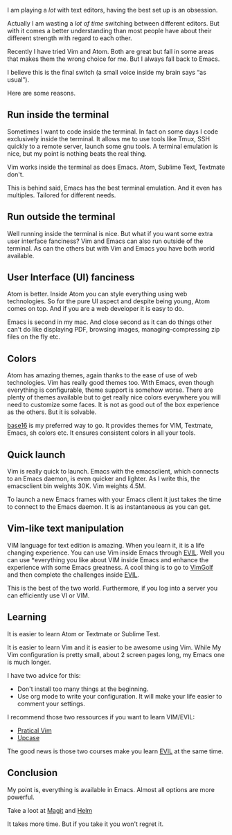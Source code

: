 I am playing a *lot* with text editors, having the best set up is
an obsession.

Actually I am wasting a *lot of time* switching between different
editors. But with it comes a better understanding than most people
have about their different strength with regard to each other.

Recently I have tried Vim and Atom. Both are great but fall in some
areas that makes them the wrong choice for me. But I always fall back
to Emacs.

I believe this is the final switch (a small voice inside my brain says “as
usual”).

Here are some reasons.

## Run inside the terminal

Sometimes I want to code inside the terminal. In fact on some days I
code exclusively inside the terminal. It allows me to use tools like
Tmux, SSH quickly to a remote server, launch some gnu tools. A
terminal emulation is nice, but my point is nothing beats the real
thing.

Vim works inside the terminal as does Emacs. Atom, Sublime Text,
Textmate don't.

This is behind said, Emacs has the best terminal emulation. And it
even has multiples. Tailored for different needs.

## Run outside the terminal

Well running inside the terminal is nice. But what if you want some
extra user interface fanciness?
Vim and Emacs can also run outside of the terminal. As can the others
but with Vim and Emacs you have both world available.

## User Interface (UI) fanciness

Atom is better. Inside Atom you can style everything using web
technologies. So for the pure UI aspect and despite being young, Atom
comes on top. And if you are a web developer it is easy to do.

Emacs is second in my mac. And close second as it can do things other
can't do like displaying PDF, browsing images, managing-compressing zip
files on the fly etc.

## Colors

Atom has amazing themes, again thanks to the ease of use of web
technologies. Vim has really good themes too. With Emacs, even though
everything is configurable, theme support is somehow worse. There are
plenty of themes available but to get really nice colors everywhere
you will need to customize some faces. It is not as good out of the
box experience as the others. But it is solvable.

[base16](https://chriskempson.github.io/base16/) is my preferred way to
go. It provides themes for VIM, Textmate, Emacs, sh colors etc. It
ensures consistent colors in all your tools.

## Quick launch

Vim is really quick to launch. Emacs with the emacsclient, which
connects to an Emacs daemon, is even quicker and lighter. As I write
this, the emacsclient bin weights 30K. Vim weights 4.5M.

To launch a new Emacs frames with your Emacs client it just takes the
time to connect to the Emacs daemon. It is as instantaneous as you can
get.

## Vim-like text manipulation

VIM language for text edition is amazing. When you learn it, it is a
life changing experience. You can use Vim inside Emacs through
[EVIL](https://bitbucket.org/lyro/evil/wiki/Home).
Well you can use *everything you like about VIM inside Emacs and
enhance the experience with some Emacs greatness.
A cool thing is to go to [VimGolf](http://www.vimgolf.com/) and then
complete the challenges inside [EVIL](https://bitbucket.org/lyro/evil/wiki/Home).

This is the best of the two world. Furthermore, if you log into a
server you can efficiently use VI or VIM.

## Learning

It is easier to learn Atom or Textmate or Sublime Test.

It is easier to learn Vim and it is easier to be awesome using Vim.
While My Vim configuration is pretty small, about 2 screen pages long,
my Emacs one is much longer.

I have two advice for this:

- Don't install too many things at the beginning.
- Use org mode to write your configuration. It will make your life
  easier to comment your settings.

I recommend those two ressources if you want to learn VIM/EVIL:

- [Pratical Vim](https://pragprog.com/book/dnvim/practical-vim)
- [Upcase](https://upcase.com/)

The good news is those two courses make you learn
[EVIL](https://bitbucket.org/lyro/evil/wiki/Home) at the same time.


## Conclusion

My point is, everything is available in Emacs. Almost all options are
more powerful.

Take a loot at [Magit](http://magit.vc) and [Helm](https://emacs-helm.github.io/helm/)

It takes more time. But if you take it you won't regret it.
